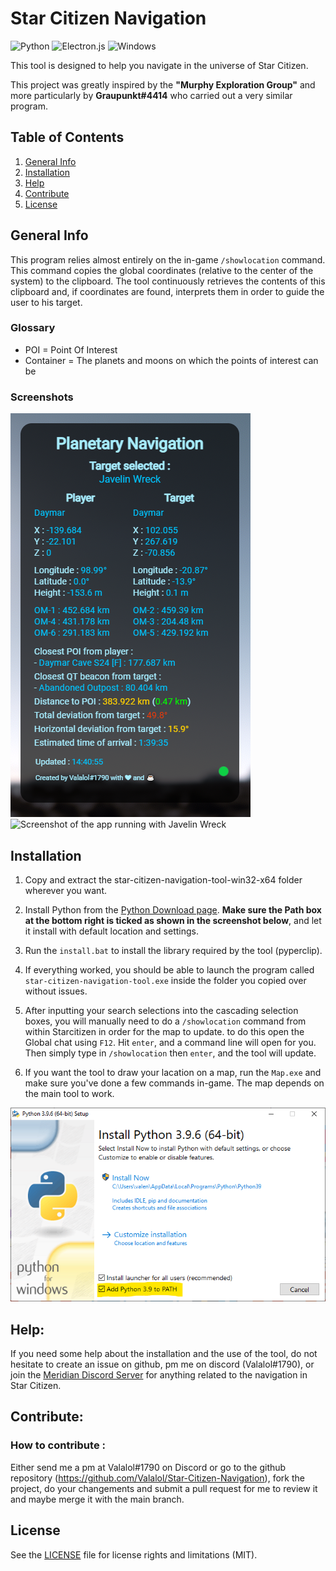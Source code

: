 # Star Citizen Navigation
![Python](https://img.shields.io/badge/python-3670A0?style=for-the-badge&logo=python&logoColor=ffdd54)
![Electron.js](https://img.shields.io/badge/Electron-191970?style=for-the-badge&logo=Electron&logoColor=white)
![Windows](https://img.shields.io/badge/Windows-0078D6?style=for-the-badge&logo=windows&logoColor=white)


This tool is designed to help you navigate in the universe of Star Citizen.

This project was greatly inspired by the **"Murphy Exploration Group"** and more particularly by **Graupunkt#4414** who carried out a very similar program.


## Table of Contents
1. [General Info](#general-info)
2. [Installation](#installation)
3. [Help](#help)
4. [Contribute](#contribute)
5. [License](#license)


## General Info
This program relies almost entirely on the in-game `/showlocation` command. This command copies the global coordinates (relative to the center of the system) to the clipboard. The tool continuously retrieves the contents of this clipboard and, if coordinates are found, interprets them in order to guide the user to his target.


### Glossary 
- POI = Point Of Interest
- Container = The planets and moons on which the points of interest can be

### Screenshots
![Screenshot of the main window](Images/Screenshot_1.png)
![Screenshot of the app running with Javelin Wreck](Images/Screenshot_2.png)


## Installation

1) Copy and extract the star-citizen-navigation-tool-win32-x64 folder wherever you want.

2) Install Python from the [Python Download page](https://www.python.org/downloads/). **Make sure the Path box at the bottom right is ticked as shown in the screenshot below**, and let it install with default location and settings.

3) Run the `install.bat` to install the library required by the tool (pyperclip).

4) If everything worked, you should be able to launch the program called `star-citizen-navigation-tool.exe` inside the folder you copied over without issues.

5) After inputting your search selections into the cascading selection  boxes, you will manually need to do a `/showlocation` command from within Starcitizen in order for the map to update.
to do this open the Global chat using `F12`. Hit `enter`, and a command line will open for you. Then simply type in `/showlocation` then `enter`, and the tool will update.

6) If you want the tool to draw your lacation on a map, run the `Map.exe` and make sure you've done a few commands in-game. The map depends on the main tool to work.

![Screenshot of the Add to PATH box](Images/Screenshot_3.png)

## Help:
If you need some help about the installation and the use of the tool, do not hesitate to create an issue on github, pm me on discord (Valalol#1790), or join the [Meridian Discord Server](https://discord.gg/WMh5YCeQVS) for anything related to the navigation in Star Citizen.

## Contribute:
### How to contribute :

Either send me a pm at Valalol#1790 on Discord or go to the github repository (https://github.com/Valalol/Star-Citizen-Navigation), fork the project, do your changements and submit a pull request for me to review it and maybe merge it with the main branch. 


## License

See the [LICENSE](LICENSE.md) file for license rights and limitations (MIT).

